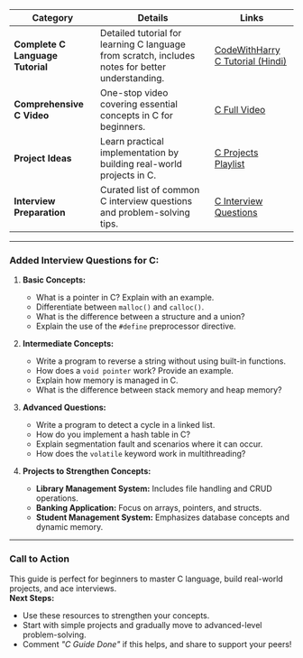 

| **Category**             | **Details**                                                                                                         | **Links**                                                                                                         |
|---------------------------|---------------------------------------------------------------------------------------------------------------------|-------------------------------------------------------------------------------------------------------------------|
| **Complete C Language Tutorial** | Detailed tutorial for learning C language from scratch, includes notes for better understanding.              | [CodeWithHarry C Tutorial (Hindi)](https://www.codewithharry.com/videos/c-tutorial-in-hindi-with-notes/)          |
| **Comprehensive C Video**  | One-stop video covering essential concepts in C for beginners.                                                   | [C Full Video](https://www.youtube.com/watch?v=aZb0iu4uGwA)                                                       |
| **Project Ideas**          | Learn practical implementation by building real-world projects in C.                                              | [C Projects Playlist](https://www.youtube.com/watch?v=954J7uCVHLA&list=PLiLzqLEAMKr7_oTKOosIP1QH4GTlZe29G)        |
| **Interview Preparation**  | Curated list of common C interview questions and problem-solving tips.                                             | [C Interview Questions](https://www.youtube.com/playlist?list=PLu0W_9lII9ahIappRPN0MCAgtOu3lQjQi)                 |


---

### **Added Interview Questions for C:**
1. **Basic Concepts:**
   - What is a pointer in C? Explain with an example.
   - Differentiate between `malloc()` and `calloc()`.
   - What is the difference between a structure and a union?
   - Explain the use of the `#define` preprocessor directive.

2. **Intermediate Concepts:**
   - Write a program to reverse a string without using built-in functions.
   - How does a `void pointer` work? Provide an example.
   - Explain how memory is managed in C.
   - What is the difference between stack memory and heap memory?

3. **Advanced Questions:**
   - Write a program to detect a cycle in a linked list.
   - How do you implement a hash table in C?
   - Explain segmentation fault and scenarios where it can occur.
   - How does the `volatile` keyword work in multithreading?

4. **Projects to Strengthen Concepts:**
   - **Library Management System:** Includes file handling and CRUD operations.
   - **Banking Application:** Focus on arrays, pointers, and structs.
   - **Student Management System:** Emphasizes database concepts and dynamic memory.

---

### Call to Action  
This guide is perfect for beginners to master C language, build real-world projects, and ace interviews.  
**Next Steps:**  
- Use these resources to strengthen your concepts.
- Start with simple projects and gradually move to advanced-level problem-solving.
- Comment *"C Guide Done"* if this helps, and share to support your peers!
